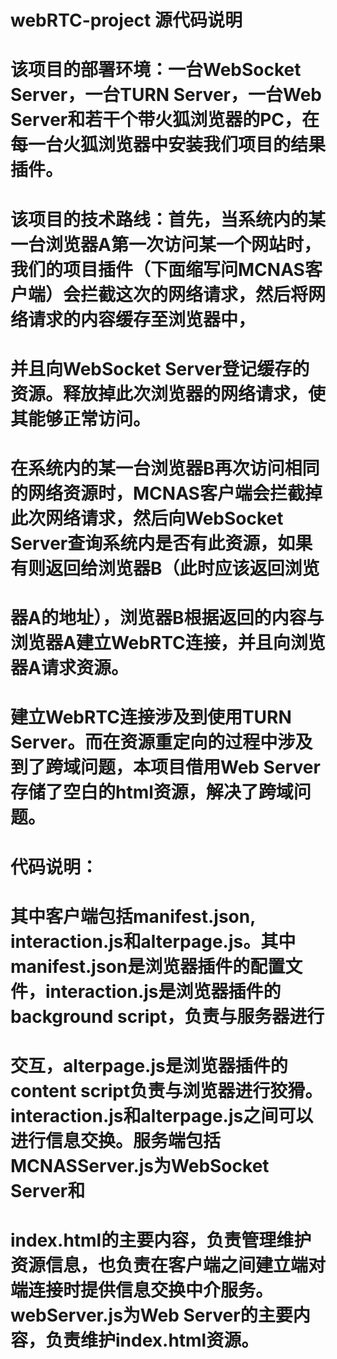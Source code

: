 # webRTC-project 源代码说明
# 该项目的部署环境：一台WebSocket Server，一台TURN Server，一台Web Server和若干个带火狐浏览器的PC，在每一台火狐浏览器中安装我们项目的结果插件。
# 该项目的技术路线：首先，当系统内的某一台浏览器A第一次访问某一个网站时，我们的项目插件（下面缩写问MCNAS客户端）会拦截这次的网络请求，然后将网络请求的内容缓存至浏览器中，
# 并且向WebSocket Server登记缓存的资源。释放掉此次浏览器的网络请求，使其能够正常访问。
# 在系统内的某一台浏览器B再次访问相同的网络资源时，MCNAS客户端会拦截掉此次网络请求，然后向WebSocket Server查询系统内是否有此资源，如果有则返回给浏览器B（此时应该返回浏览
# 器A的地址），浏览器B根据返回的内容与浏览器A建立WebRTC连接，并且向浏览器A请求资源。
# 建立WebRTC连接涉及到使用TURN Server。而在资源重定向的过程中涉及到了跨域问题，本项目借用Web Server存储了空白的html资源，解决了跨域问题。
# 代码说明：
# 其中客户端包括manifest.json, interaction.js和alterpage.js。其中manifest.json是浏览器插件的配置文件，interaction.js是浏览器插件的background script，负责与服务器进行
# 交互，alterpage.js是浏览器插件的content script负责与浏览器进行狡猾。interaction.js和alterpage.js之间可以进行信息交换。服务端包括MCNASServer.js为WebSocket Server和
# index.html的主要内容，负责管理维护资源信息，也负责在客户端之间建立端对端连接时提供信息交换中介服务。webServer.js为Web Server的主要内容，负责维护index.html资源。
